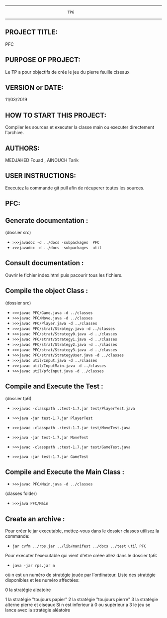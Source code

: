 ------------------------------------------------------------------------
                                TP6
------------------------------------------------------------------------
## PROJECT TITLE:
  PFC
## PURPOSE OF PROJECT:
  Le TP a pour objectifs de crée le jeu du pierre feuille ciseaux
## VERSION or DATE:
  11/03/2019
## HOW TO START THIS PROJECT:
  Compiler les sources et executer la classe main ou executer directement l'archive.
## AUTHORS:
  MEDJAHED Fouad , AINOUCH Tarik
## USER INSTRUCTIONS:

Executez la commande git pull afin de récuperer toutes les sources.

## PFC:

## Generate documentation :
(dossier src)
* `>>>javadoc -d ../docs -subpackages  PFC`
* `>>>javadoc -d ../docs -subpackages  util`

## Consult documentation :

Ouvrir le fichier index.html puis pacourir tous les fichiers.

## Compile the object Class :
(dossier src)
* `>>>javac PFC/Game.java -d ../classes`
* `>>>javac PFC/Move.java -d ../classes`
* `>>>javac PFC/Player.java -d ../classes`
* `>>>javac PFC/strat/Strategy.java -d ../classes`
* `>>>javac PFC/strat/Strategy0.java -d ../classes`
* `>>>javac PFC/strat/Strategy1.java -d ../classes`
* `>>>javac PFC/strat/Strategy2.java -d ../classes`
* `>>>javac PFC/strat/Strategy3.java -d ../classes`
* `>>>javac PFC/strat/StrategyUser.java -d ../classes`
* `>>>javac util/Input.java -d ../classes`
* `>>>javac util/InputMain.java -d ../classes`
* `>>>javac util/pfcInput.java -d ../classes`


## Compile and Execute the Test :
(dossier tp6)
* `>>>javac -classpath .:test-1.7.jar test/PlayerTest.java`

* `>>>java -jar test-1.7.jar PlayerTest`

* `>>>javac -classpath .:test-1.7.jar test/MoveTest.java`

* `>>>java -jar test-1.7.jar MoveTest`

* `>>>javac -classpath .:test-1.7.jar test/GameTest.java`

* `>>>java -jar test-1.7.jar GameTest`

## Compile and Execute the Main Class :

* `>>>javac PFC/Main.java -d ../classes`


(classes folder)
* `>>>java PFC/Main`

## Create an archive :

Pour créer le jar executable, mettez-vous dans le dossier classes utilisez la commande:

* `jar cvfm ../rps.jar ../lib/manifest ../docs ../test util PFC`

Pour executer l'executable qui vient d'etre créée allez dans le dossier tp6:

* `java -jar rps.jar n`

où n est un numéro de stratégie jouée par l'ordinateur.
Liste des stratégie disponibles et les numéro affectées:


0 la stratégie aléatoire

1 la stratégie "toujours papier"
2 la stratégie "toujours pierre"
3 la stratégie alterne pierre et ciseaux
Si n est inferieur à 0 ou supérieur a 3 le jeu se lance avec la stratégie aléatoire
